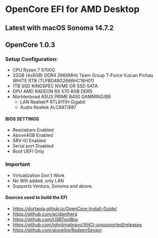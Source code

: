 # OpenCore EFI for AMD Desktop
## Latest with macOS Sonoma 14.7.2
## OpenCore 1.0.3
### Setup Configuration:
- CPU Ryzen 7 5700G
- 32GB (4x8GB) DDR4 2666MHz Team Group T-Force Vulcan Pichau WHITE RTB (TLPBD48G2666HC18H01)
- 1TB SSD KINGSPEC NVME OR SSD SATA
- GPU AMD RADEON RX 570 8GB DDR5
- Morhterboad ASUS PRIME B450 GAMMING/BR
	- LAN Realtek® RTL8111H Gigabit
	- Audio Realtek ALC887/897

#### BIOS SETTINGS
- Resizebars 				Enabled
- Above4GB 				Enabled
- SRV-IO				Enabled
- Serial port				Disabled
- Boot					UEFI Only

### Important
- Virtualization Don't Work
- No Wifi added, only LAN
- Supports Ventura, Sonoma and above.

#### Sources used to build the EFI
- https://dortania.github.io/OpenCore-Install-Guide/
- https://github.com/acidanthera
- https://github.com/USBToolBox
- https://github.com/johnlimabravo/XHCI-unsupported/releases
- https://github.com/aluveitie/RadeonSensor

